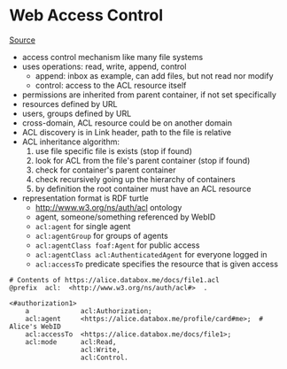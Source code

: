 # Web Access Control

[Source](https://github.com/solid/web-access-control-spec)

- access control mechanism like many file systems
- uses operations: read, write, append, control
  - append: inbox as example, can add files, but not read nor modify
  - control: access to the ACL resource itself
- permissions are inherited from parent container, if not set specifically
- resources defined by URL
- users, groups defined by URL
- cross-domain, ACL resource could be on another domain
- ACL discovery is in Link header, path to the file is relative
- ACL inheritance algorithm:
  1. use file specific file is exists (stop if found)
  2. look for ACL from the file's parent container (stop if found)
  3. check for container's parent container
  4. check recursively going up the hierarchy of containers
  5. by definition the root container must have an ACL resource
- representation format is RDF turtle
  - http://www.w3.org/ns/auth/acl ontology
  - agent, someone/something referenced by WebID
  - `acl:agent` for single agent
  - `acl:agentGroup` for groups of agents
  - `acl:agentClass foaf:Agent` for public access
  - `acl:agentClass acl:AuthenticatedAgent` for everyone logged in
  - `acl:accessTo` predicate specifies the resource that is given access

```
# Contents of https://alice.databox.me/docs/file1.acl
@prefix  acl:  <http://www.w3.org/ns/auth/acl#>  .

<#authorization1>
    a             acl:Authorization;
    acl:agent     <https://alice.databox.me/profile/card#me>;  # Alice's WebID
    acl:accessTo  <https://alice.databox.me/docs/file1>;
    acl:mode      acl:Read,
                  acl:Write,
                  acl:Control.
```
